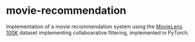 # movie-recommendation
Implementation of a movie recommendation system using the [MovieLens 100K](https://grouplens.org/datasets/movielens/100k/) dataset implementing collaboarative filtering, implemented in PyTorch. 
